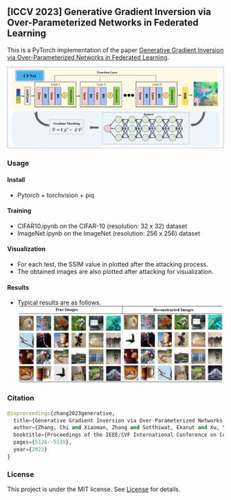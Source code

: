 ## [ICCV 2023] Generative Gradient Inversion via Over-Parameterized Networks in Federated Learning

This is a PyTorch implementation of the paper [Generative Gradient Inversion via Over-Parameterized Networks in Federated Learning](https://openaccess.thecvf.com/content/ICCV2023/papers/Zhang_Generative_Gradient_Inversion_via_Over-Parameterized_Networks_in_Federated_Learning_ICCV_2023_paper.pdf).

![model Architecture](Arch.jpg)

### Usage
#### Install
- Pytorch + torchvision + piq 
#### Training
- CIFAR10.ipynb on the CIFAR-10 (resolution: 32 x 32) dataset
- ImageNet.ipynb on the ImageNet (resolution: 256 x 256) dataset 
#### Visualization
- For each test, the SSIM value in plotted after the attacking process.
- The obtained images are also plotted after attacking for visualization.
#### Results
- Typical results are as follows.
![ImageNet Results](imagenet_results.jpg)

### Citation
```python
@inproceedings{zhang2023generative,
  title={Generative Gradient Inversion via Over-Parameterized Networks in Federated Learning},
  author={Zhang, Chi and Xiaoman, Zhang and Sotthiwat, Ekanut and Xu, Yanyu and Liu, Ping and Zhen, Liangli and Liu, Yong},
  booktitle={Proceedings of the IEEE/CVF International Conference on Computer Vision},
  pages={5126--5135},
  year={2023}
}
```

### License
This project is under the MIT license. See [License](LICENSE.md) for details.
